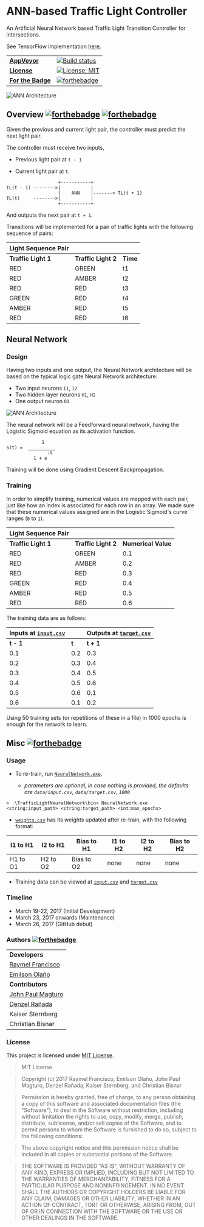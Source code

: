 #  ANN-based Traffic Light Controller

An Artificial Neural Network based Traffic Light Transition Controller for intersections.

See TensorFlow implementation [here.](https://github.com/raymelon/TrafficLightNeuralNetwork---TensorFlow)

| | |
| - | - |
| **[AppVeyor](https://ci.appveyor.com)** | [![Build status](https://ci.appveyor.com/api/projects/status/0ix0yy9mhjm4m5cc?svg=true)](https://ci.appveyor.com/project/raymelon/trafficlightneuralnetwork) |
| **[License](https://opensource.org/licenses)** | [![License: MIT](https://img.shields.io/badge/License-MIT-yellow.svg)](https://opensource.org/licenses/MIT) | |
| **[For the Badge](https://github.com/BraveUX/for-the-badge)** | [![forthebadge](http://forthebadge.com/images/badges/made-with-c-sharp.svg)](http://forthebadge.com) |

![ANN Architecture](https://github.com/raymelon/TrafficLightNeuralNetwork/blob/master/misc/demo.gif)

## Overview [![forthebadge](http://forthebadge.com/images/badges/built-with-science.svg)](http://forthebadge.com) [![forthebadge](http://forthebadge.com/images/badges/designed-in-ms-paint.svg)](http://forthebadge.com)
 
Given the previous and current light pair, the controller must predict the next light pair.

The controller must receive two inputs, 

 - Previous light pair at `t - 1`

 - Current light pair at `t`.
 
 ```
                    +-----------+ 
 TL(t - 1) -------->|           |
                    |    ANN    |-------> TL(t + 1)
 TL(t)     -------->|           |
                    +-----------+ 
 ```
 
And outputs the next pair at `t + 1`.

Transitions will be implemented for a pair of traffic lights with the following sequence of pairs:

| Light Sequence Pair | | |
| - | - | - |
| **Traffic Light 1** | **Traffic Light 2** | **Time**
| RED | GREEN | t1
| RED | AMBER | t2
| RED | RED | t3
| GREEN | RED | t4
| AMBER | RED | t5
| RED | RED | t6

## Neural Network
### Design

Having two inputs and one output, the Neural Network architecture will be based on the typical logic gate Neural Network architecture:

- Two input neurons `I1`, `I2`
- Two hidden layer neurons `H1`, `H2`
- One output neuron `O1`

![ANN Architecture](https://github.com/raymelon/TrafficLightNeuralNetwork/blob/master/misc/ANNarchi.png)

The neural network will be a Feedforward neural network, having
the Logistic Sigmoid equation as its activation function.
```
             1
S(t) =  __________
               -t
          1 + e
```

Training will be done using Gradient Descent Backpropagation.

### Training

In order to simplify training, numerical values are mapped with each pair, just like how an index is associated for each row in an array.
We made sure that these numerical values assigned are in the Logistic Sigmoid's curve ranges (`0` to `1`).

| Light Sequence Pair | | |
| - | - | - |
| **Traffic Light 1** | **Traffic Light 2** | **Numerical Value**
| RED | GREEN | 0.1
| RED | AMBER | 0.2
| RED | RED | 0.3
| GREEN | RED | 0.4
| AMBER | RED | 0.5
| RED | RED | 0.6

The training data are as follows:

| Inputs at [`input.csv`](https://github.com/raymelon/TrafficLightNeuralNetwork/tree/master/data/input.csv) | | Outputs at [`target.csv`](https://github.com/raymelon/TrafficLightNeuralNetwork/tree/master/data/target.csv) |
|-|-|-
| **t - 1** | **t** | **t + 1**
0.1 | 0.2 | 0.3
0.2 | 0.3 | 0.4
0.3 | 0.4 | 0.5
0.4 | 0.5 | 0.6
0.5 | 0.6 | 0.1
0.6 | 0.1 | 0.2

Using 50 training sets (or repetitions of these in a file) in 1000 epochs is enough for the network to learn.

## Misc [![forthebadge](http://forthebadge.com/images/badges/you-didnt-ask-for-this.svg)](http://forthebadge.com)

### Usage
 - To re-train, run [`NeuralNetwork.exe`](https://github.com/raymelon/TrafficLightNeuralNetwork/tree/master/bin/NeuralNetwork.exe).
 
      * *parameters are optional, in case nothing is provided, the defaults are `data/input.csv`, `data/target.csv`, `1000`*
  ```
  > .\TrafficLightNeuralNetwork\bin> NeuralNetwork.exe <string:input_path> <string:target_path> <int:max_epochs>
  ```

 -  [`weights.csv`](https://github.com/raymelon/TrafficLightNeuralNetwork/tree/master/data/weights.csv) has its weights updated after re-train, with the following format:
 
 | I1 to H1 | I2 to H1 | Bias to H1 | I1 to H2 | I2 to H2 | Bias to H2 |
 |-|-|-|-|-|-|
 | H1 to O1 | H2 to O2 | Bias to O2 | none | none | none |


 - Training data can be viewed at
  [`input.csv`](https://github.com/raymelon/TrafficLightNeuralNetwork/tree/master/data/input.csv) and
  [`target.csv`](https://github.com/raymelon/TrafficLightNeuralNetwork/tree/master/data/target.csv)



### Timeline
- March 19-22, 2017 (Initial Development)
- March 23, 2017 onwards (Maintenance)
- March 26, 2017 (GitHub debut)

### Authors [![forthebadge](http://forthebadge.com/images/badges/built-by-hipsters.svg)](http://forthebadge.com)
| |
| - |
| **Developers** |
| [Raymel Francisco](http://stackoverflow.com/users/4895040/raymelfrancisco) |
| [Emilson Olaño](https://github.com/EmilsonME) |
| **Contributors** |
|  [John Paul Magturo](https://github.com/gorejuice) |
|  [Denzel Rañada](https://github.com/BabyShinta) |
|  Kaiser Sternberg |
|  Christian Bisnar |

### License

This project is licensed under [MIT License](https://github.com/raymelon/TrafficLightNeuralNetwork/blob/master/LICENSE.md).

> MIT License

> Copyright (c) 2017 Raymel Francisco, Emilson Olaño, John Paul Magturo, Denzel Rañada, Kaiser Sternberg, and Christian Bisnar

> Permission is hereby granted, free of charge, to any person obtaining a copy of this software and associated documentation files (the "Software"), to deal in the Software without restriction, including without limitation the rights to use, copy, modify, merge, publish, distribute, sublicense, and/or sell copies of the Software, and to permit persons to whom the Software is furnished to do so, subject to the following conditions:

> The above copyright notice and this permission notice shall be included in all copies or substantial portions of the Software.

> THE SOFTWARE IS PROVIDED "AS IS", WITHOUT WARRANTY OF ANY KIND, EXPRESS OR IMPLIED, INCLUDING BUT NOT LIMITED TO THE WARRANTIES OF MERCHANTABILITY, FITNESS FOR A PARTICULAR PURPOSE AND NONINFRINGEMENT. IN NO EVENT SHALL THE AUTHORS OR COPYRIGHT HOLDERS BE LIABLE FOR ANY CLAIM, DAMAGES OR OTHER LIABILITY, WHETHER IN AN ACTION OF CONTRACT, TORT OR OTHERWISE, ARISING FROM, OUT OF OR IN CONNECTION WITH THE SOFTWARE OR THE USE OR OTHER DEALINGS IN THE SOFTWARE.
